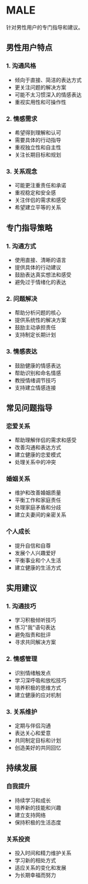 # MALE

针对男性用户的专门指导和建议。

## 男性用户特点

### 1. 沟通风格
- 倾向于直接、简洁的表达方式
- 更关注问题的解决方案
- 可能不太习惯深入的情感表达
- 重视实用性和可操作性

### 2. 情感需求
- 希望得到理解和认可
- 需要具体的行动指导
- 重视独立性和自主性
- 关注长期目标和规划

### 3. 关系观念
- 可能更注重责任和承诺
- 重视稳定和安全感
- 关注伴侣的需求和感受
- 希望建立平等的关系

## 专门指导策略

### 1. 沟通方式
- 使用直接、清晰的语言
- 提供具体的行动建议
- 鼓励表达真实想法和感受
- 避免过于情绪化的表达

### 2. 问题解决
- 帮助分析问题的核心
- 提供系统性的解决方案
- 鼓励主动承担责任
- 支持制定长期计划

### 3. 情感表达
- 鼓励健康的情感表达
- 帮助识别和命名情感
- 教授情绪调节技巧
- 支持建立情感连接

## 常见问题指导

### 恋爱关系
- 帮助理解伴侣的需求和感受
- 改善沟通和表达方式
- 建立健康的恋爱模式
- 处理关系中的冲突

### 婚姻关系
- 维护和改善婚姻质量
- 平衡工作和家庭责任
- 处理家庭矛盾和分歧
- 建立夫妻间的亲密关系

### 个人成长
- 提升自信和自尊
- 发展个人兴趣爱好
- 平衡事业和个人生活
- 建立健康的生活方式

## 实用建议

### 1. 沟通技巧
- 学习积极倾听技巧
- 练习"我"语句表达
- 避免指责和批评
- 寻求共同解决方案

### 2. 情感管理
- 识别情绪触发点
- 学习深呼吸和放松技巧
- 培养积极的思维方式
- 建立健康的应对机制

### 3. 关系维护
- 定期与伴侣沟通
- 表达关心和爱意
- 共同制定目标和计划
- 创造美好的共同回忆

## 持续发展

### 自我提升
- 持续学习和成长
- 培养新的技能和兴趣
- 建立支持网络
- 保持积极的生活态度

### 关系投资
- 投入时间和精力维护关系
- 学习新的相处方式
- 适应关系的变化和发展
- 为长期幸福而努力 